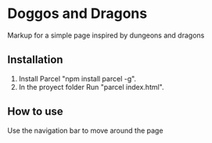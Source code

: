 # Doggos and Dragons
Markup for a simple page inspired by dungeons and dragons

## Installation
1) Install Parcel "npm install parcel -g".
2) In the proyect folder Run "parcel index.html".

## How to use
 Use the navigation bar to move around the page 
